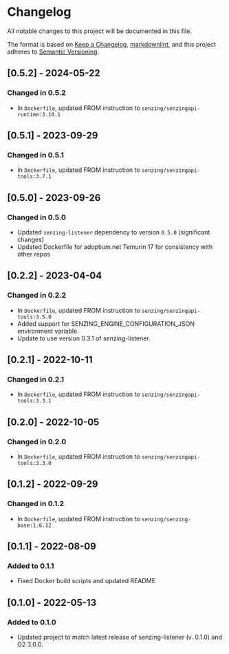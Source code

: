 # Changelog

All notable changes to this project will be documented in this file.

The format is based on [Keep a Changelog](https://keepachangelog.com/en/1.0.0/),
[markdownlint](https://dlaa.me/markdownlint/),
and this project adheres to [Semantic Versioning](https://semver.org/spec/v2.0.0.html).

## [0.5.2] - 2024-05-22

### Changed in 0.5.2

- In `Dockerfile`, updated FROM instruction to `senzing/senzingapi-runtime:3.10.1`

## [0.5.1] - 2023-09-29

### Changed in 0.5.1

- In `Dockerfile`, updated FROM instruction to `senzing/senzingapi-tools:3.7.1`

## [0.5.0] - 2023-09-26

### Changed in 0.5.0

- Updated `senzing-listener` dependency to version `0.5.0` (significant changes)
- Updated Dockerfile for adoptium.net Temurin 17 for consistency with other repos

## [0.2.2] - 2023-04-04

### Changed in 0.2.2

- In `Dockerfile`, updated FROM instruction to `senzing/senzingapi-tools:3.5.0`
- Added support for SENZING_ENGINE_CONFIGURATION_JSON environment variable.
- Update to use version 0.3.1 of senzing-listener.

## [0.2.1] - 2022-10-11

### Changed in 0.2.1

- In `Dockerfile`, updated FROM instruction to `senzing/senzingapi-tools:3.3.1`

## [0.2.0] - 2022-10-05

### Changed in 0.2.0

- In `Dockerfile`, updated FROM instruction to `senzing/senzingapi-tools:3.3.0`

## [0.1.2] - 2022-09-29

### Changed in 0.1.2

- In `Dockerfile`, updated FROM instruction to `senzing/senzing-base:1.6.12`

## [0.1.1] - 2022-08-09

### Added to 0.1.1

- Fixed Docker build scripts and updated README

## [0.1.0] - 2022-05-13

### Added to 0.1.0

- Updated project to match latest release of senzing-listener (v. 0.1.0) and G2 3.0.0.
